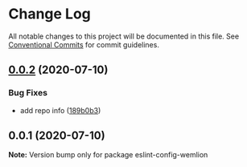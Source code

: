 # Change Log

All notable changes to this project will be documented in this file.
See [Conventional Commits](https://conventionalcommits.org) for commit guidelines.

## [0.0.2](https://github.com/AngusFu/wemlion-frontend-conf/compare/eslint-config-wemlion@0.0.1...eslint-config-wemlion@0.0.2) (2020-07-10)


### Bug Fixes

* add repo info ([189b0b3](https://github.com/AngusFu/wemlion-frontend-conf/commit/189b0b335b73a786025a5b4385d1548ace903d91))





## 0.0.1 (2020-07-10)

**Note:** Version bump only for package eslint-config-wemlion
